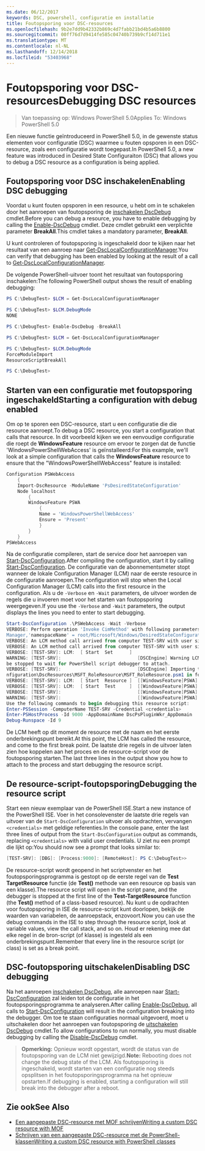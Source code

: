 ```yaml
---
ms.date: 06/12/2017
keywords: DSC, powershell, configuratie en installatie
title: Foutopsporing voor DSC-resources
ms.openlocfilehash: 9b2e7dd9b42332b869c4d7fabb21bd4b5a6b8800
ms.sourcegitcommit: 00ff76d7d9414fe585c04740b739b9cf14d711e1
ms.translationtype: MT
ms.contentlocale: nl-NL
ms.lasthandoff: 12/14/2018
ms.locfileid: "53403968"
---
```

# <a name="debugging-dsc-resources"></a><span data-ttu-id="afee4-103">Foutopsporing voor DSC-resources</span><span class="sxs-lookup"><span data-stu-id="afee4-103">Debugging DSC resources</span></span>

> <span data-ttu-id="afee4-104">Van toepassing op: Windows PowerShell 5.0</span><span class="sxs-lookup"><span data-stu-id="afee4-104">Applies To: Windows PowerShell 5.0</span></span>

<span data-ttu-id="afee4-105">Een nieuwe functie geïntroduceerd in PowerShell 5.0, in de gewenste status elementen voor configuratie (DSC) waarmee u fouten opsporen in een DSC-resource, zoals een configuratie wordt toegepast.</span><span class="sxs-lookup"><span data-stu-id="afee4-105">In PowerShell 5.0, a new feature was introduced in Desired State Configuraiton (DSC) that allows you to debug a DSC resource as a configuration is being applied.</span></span>

## <a name="enabling-dsc-debugging"></a><span data-ttu-id="afee4-106">Foutopsporing voor DSC inschakelen</span><span class="sxs-lookup"><span data-stu-id="afee4-106">Enabling DSC debugging</span></span>
<span data-ttu-id="afee4-107">Voordat u kunt fouten opsporen in een resource, u hebt om in te schakelen door het aanroepen van foutopsporing de [inschakelen DscDebug](/powershell/module/PSDesiredStateConfiguration/Enable-DscDebug) cmdlet.</span><span class="sxs-lookup"><span data-stu-id="afee4-107">Before you can debug a resource, you have to enable debugging by calling the [Enable-DscDebug](/powershell/module/PSDesiredStateConfiguration/Enable-DscDebug) cmdlet.</span></span>
<span data-ttu-id="afee4-108">Deze cmdlet gebruikt een verplichte parameter **BreakAll**.</span><span class="sxs-lookup"><span data-stu-id="afee4-108">This cmdlet takes a mandatory parameter, **BreakAll**.</span></span>

<span data-ttu-id="afee4-109">U kunt controleren of foutopsporing is ingeschakeld door te kijken naar het resultaat van een aanroep naar [Get-DscLocalConfigurationManager](/powershell/module/PSDesiredStateConfiguration/Get-DscLocalConfigurationManager).</span><span class="sxs-lookup"><span data-stu-id="afee4-109">You can verify that debugging has been enabled by looking at the result of a call to [Get-DscLocalConfigurationManager](/powershell/module/PSDesiredStateConfiguration/Get-DscLocalConfigurationManager).</span></span>

<span data-ttu-id="afee4-110">De volgende PowerShell-uitvoer toont het resultaat van foutopsporing inschakelen:</span><span class="sxs-lookup"><span data-stu-id="afee4-110">The following PowerShell output shows the result of enabling debugging:</span></span>


```powershell
PS C:\DebugTest> $LCM = Get-DscLocalConfigurationManager

PS C:\DebugTest> $LCM.DebugMode
NONE

PS C:\DebugTest> Enable-DscDebug -BreakAll

PS C:\DebugTest> $LCM = Get-DscLocalConfigurationManager

PS C:\DebugTest> $LCM.DebugMode
ForceModuleImport
ResourceScriptBreakAll

PS C:\DebugTest>
```


## <a name="starting-a-configuration-with-debug-enabled"></a><span data-ttu-id="afee4-111">Starten van een configuratie met foutopsporing ingeschakeld</span><span class="sxs-lookup"><span data-stu-id="afee4-111">Starting a configuration with debug enabled</span></span>
<span data-ttu-id="afee4-112">Om op te sporen een DSC-resource, start u een configuratie die die resource aanroept.</span><span class="sxs-lookup"><span data-stu-id="afee4-112">To debug a DSC resource, you start a configuration that calls that resource.</span></span>
<span data-ttu-id="afee4-113">In dit voorbeeld kijken we een eenvoudige configuratie die roept de **WindowsFeature** resource om ervoor te zorgen dat de functie 'WindowsPowerShellWebAccess' is geïnstalleerd:</span><span class="sxs-lookup"><span data-stu-id="afee4-113">For this example, we'll look at a simple configuration that calls the **WindowsFeature** resource to ensure that the "WindowsPowerShellWebAccess" feature is installed:</span></span>

```powershell
Configuration PSWebAccess
    {
    Import-DscResource -ModuleName 'PsDesiredStateConfiguration'
    Node localhost
        {
        WindowsFeature PSWA
            {
            Name = 'WindowsPowerShellWebAccess'
            Ensure = 'Present'
            }
        }
    }
PSWebAccess
```
<span data-ttu-id="afee4-114">Na de configuratie compileren, start de service door het aanroepen van [Start-DscConfiguration](/powershell/module/psdesiredstateconfiguration/start-dscconfiguration).</span><span class="sxs-lookup"><span data-stu-id="afee4-114">After compiling the configuration, start it by calling [Start-DscConfiguration](/powershell/module/psdesiredstateconfiguration/start-dscconfiguration).</span></span>
<span data-ttu-id="afee4-115">De configuratie van de abonnementsmeter stopt wanneer de lokale Configuration Manager (LCM) naar de eerste resource in de configuratie aanroepen.</span><span class="sxs-lookup"><span data-stu-id="afee4-115">The configuration will stop when the Local Configuration Manager (LCM) calls into the first resource in the configuration.</span></span>
<span data-ttu-id="afee4-116">Als u de `-Verbose` en `-Wait` parameters, de uitvoer worden de regels die u invoeren moet voor het starten van foutopsporing weergegeven.</span><span class="sxs-lookup"><span data-stu-id="afee4-116">If you use the `-Verbose` and `-Wait` parameters, the output displays the lines you need to enter to start debugging.</span></span>

```powershell
Start-DscConfiguration .\PSWebAccess -Wait -Verbose
VERBOSE: Perform operation 'Invoke CimMethod' with following parameters, ''methodName' = SendConfigurationApply,'className' = MSFT_DSCLocalConfiguration
Manager,'namespaceName' = root/Microsoft/Windows/DesiredStateConfiguration'.
VERBOSE: An LCM method call arrived from computer TEST-SRV with user sid S-1-5-21-2127521184-1604012920-1887927527-108583.
VERBOSE: An LCM method call arrived from computer TEST-SRV with user sid S-1-5-21-2127521184-1604012920-1887927527-108583.
VERBOSE: [TEST-SRV]: LCM:  [ Start  Set      ]
WARNING: [TEST-SRV]:                            [DSCEngine] Warning LCM is in Debug 'ResourceScriptBreakAll' mode.  Resource script processing will
be stopped to wait for PowerShell script debugger to attach.
VERBOSE: [TEST-SRV]:                            [DSCEngine] Importing the module C:\WINDOWS\system32\WindowsPowerShell\v1.0\Modules\PSDesiredStateCo
nfiguration\DscResources\MSFT_RoleResource\MSFT_RoleResource.psm1 in force mode.
VERBOSE: [TEST-SRV]: LCM:  [ Start  Resource ]  [[WindowsFeature]PSWA]
VERBOSE: [TEST-SRV]: LCM:  [ Start  Test     ]  [[WindowsFeature]PSWA]
VERBOSE: [TEST-SRV]:                            [[WindowsFeature]PSWA] Importing the module MSFT_RoleResource in force mode.
WARNING: [TEST-SRV]:                            [[WindowsFeature]PSWA] Resource is waiting for PowerShell script debugger to attach.
Use the following commands to begin debugging this resource script:
Enter-PSSession -ComputerName TEST-SRV -Credential <credentials>
Enter-PSHostProcess -Id 9000 -AppDomainName DscPsPluginWkr_AppDomain
Debug-Runspace -Id 9
```
<span data-ttu-id="afee4-117">De LCM heeft op dit moment de resource met de naam en het eerste onderbrekingspunt bereikt.</span><span class="sxs-lookup"><span data-stu-id="afee4-117">At this point, the LCM has called the resource, and come to the first break point.</span></span>
<span data-ttu-id="afee4-118">De laatste drie regels in de uitvoer laten zien hoe koppelen aan het proces en de resource-script voor de foutopsporing starten.</span><span class="sxs-lookup"><span data-stu-id="afee4-118">The last three lines in the output show you how to attach to the process and start debugging the resource script.</span></span>

## <a name="debugging-the-resource-script"></a><span data-ttu-id="afee4-119">De resource-script-foutopsporing</span><span class="sxs-lookup"><span data-stu-id="afee4-119">Debugging the resource script</span></span>

<span data-ttu-id="afee4-120">Start een nieuw exemplaar van de PowerShell ISE.</span><span class="sxs-lookup"><span data-stu-id="afee4-120">Start a new instance of the PowerShell ISE.</span></span>
<span data-ttu-id="afee4-121">Voer in het consolevenster de laatste drie regels van uitvoer van de `Start-DscConfiguration` uitvoer als opdrachten, vervangen `<credentials>` met geldige referenties.</span><span class="sxs-lookup"><span data-stu-id="afee4-121">In the console pane, enter the last three lines of output from the `Start-DscConfiguration` output as commands, replacing `<credentials>` with valid user credentials.</span></span>
<span data-ttu-id="afee4-122">U ziet nu een prompt die lijkt op:</span><span class="sxs-lookup"><span data-stu-id="afee4-122">You should now see a prompt that looks similar to:</span></span>

```powershell
[TEST-SRV]: [DBG]: [Process:9000]: [RemoteHost]: PS C:\DebugTest>>
```

<span data-ttu-id="afee4-123">De resource-script wordt geopend in het scriptvenster en het foutopsporingsprogramma is gestopt op de eerste regel van de **Test TargetResource** functie (de **Test()** methode van een resource op basis van een klasse).</span><span class="sxs-lookup"><span data-stu-id="afee4-123">The resource script will open in the script pane, and the debugger is stopped at the first line of the **Test-TargetResource** function (the **Test()** method of a class-based resource).</span></span>
<span data-ttu-id="afee4-124">Nu kunt u de opdrachten voor foutopsporing in ISE de resource-script kunt doorlopen, bekijk de waarden van variabelen, de aanroepstack, enzovoort.</span><span class="sxs-lookup"><span data-stu-id="afee4-124">Now you can use the debug commands in the ISE to step through the resource script, look at variable values, view the call stack, and so on.</span></span> <span data-ttu-id="afee4-125">Houd er rekening mee dat elke regel in de bron-script (of klasse) is ingesteld als een onderbrekingspunt.</span><span class="sxs-lookup"><span data-stu-id="afee4-125">Remember that every line in the resource script (or class) is set as a break point.</span></span>

## <a name="disabling-dsc-debugging"></a><span data-ttu-id="afee4-126">DSC-foutopsporing uitschakelen</span><span class="sxs-lookup"><span data-stu-id="afee4-126">Disabling DSC debugging</span></span>

<span data-ttu-id="afee4-127">Na het aanroepen [inschakelen DscDebug](/powershell/module/PSDesiredStateConfiguration/Enable-DscDebug), alle aanroepen naar [Start-DscConfiguration](/powershell/module/psdesiredstateconfiguration/start-dscconfiguration) zal leiden tot de configuratie in het foutopsporingsprogramma te analyseren.</span><span class="sxs-lookup"><span data-stu-id="afee4-127">After calling [Enable-DscDebug](/powershell/module/PSDesiredStateConfiguration/Enable-DscDebug), all calls to [Start-DscConfiguration](/powershell/module/psdesiredstateconfiguration/start-dscconfiguration) will result in the configuration breaking into the debugger.</span></span> <span data-ttu-id="afee4-128">Om toe te staan configuraties normaal uitgevoerd, moet u uitschakelen door het aanroepen van foutopsporing de [uitschakelen DscDebug](/powershell/module/PSDesiredStateConfiguration/Disable-DscDebug) cmdlet.</span><span class="sxs-lookup"><span data-stu-id="afee4-128">To allow configurations to run normally, you must disable debugging by calling the [Disable-DscDebug](/powershell/module/PSDesiredStateConfiguration/Disable-DscDebug) cmdlet.</span></span>

><span data-ttu-id="afee4-129">**Opmerking:** Opnieuw wordt opgestart, wordt de status van de foutopsporing van de LCM niet gewijzigd.</span><span class="sxs-lookup"><span data-stu-id="afee4-129">**Note:** Rebooting does not change the debug state of the LCM.</span></span> <span data-ttu-id="afee4-130">Als foutopsporing is ingeschakeld, wordt starten van een configuratie nog steeds opsplitsen in het foutopsporingsprogramma na het opnieuw opstarten.</span><span class="sxs-lookup"><span data-stu-id="afee4-130">If debugging is enabled, starting a configuration will still break into the debugger after a reboot.</span></span>

## <a name="see-also"></a><span data-ttu-id="afee4-131">Zie ook</span><span class="sxs-lookup"><span data-stu-id="afee4-131">See Also</span></span>

- [<span data-ttu-id="afee4-132">Een aangepaste DSC-resource met MOF schrijven</span><span class="sxs-lookup"><span data-stu-id="afee4-132">Writing a custom DSC resource with MOF</span></span>](../resources/authoringResourceMOF.md)
- [<span data-ttu-id="afee4-133">Schrijven van een aangepaste DSC-resource met de PowerShell-klassen</span><span class="sxs-lookup"><span data-stu-id="afee4-133">Writing a custom DSC resource with PowerShell classes</span></span>](../resources/authoringResourceClass.md)
